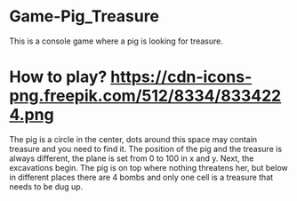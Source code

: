# Game-Pig_Treasure
This is a console game where a pig is looking for treasure.
# How to play? https://cdn-icons-png.freepik.com/512/8334/8334224.png
The pig is a circle in the center, dots around this space may contain treasure and you need to find it. The position of the pig and the treasure is always different, the plane is set from 0 to 100 in x and y.  Next, the excavations begin. The pig is on top where nothing threatens her, but below in different places there are 4 bombs and only one cell is a treasure that needs to be dug up.
